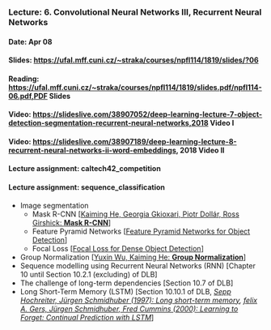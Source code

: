 ### Lecture: 6. Convolutional Neural Networks III, Recurrent Neural Networks
#### Date: Apr 08
#### Slides: https://ufal.mff.cuni.cz/~straka/courses/npfl114/1819/slides/?06
#### Reading: https://ufal.mff.cuni.cz/~straka/courses/npfl114/1819/slides.pdf/npfl114-06.pdf,PDF Slides
#### Video: https://slideslive.com/38907052/deep-learning-lecture-7-object-detection-segmentation-recurrent-neural-networks,2018 Video I
#### Video: https://slideslive.com/38907189/deep-learning-lecture-8-recurrent-neural-networks-ii-word-embeddings, 2018 Video II
#### Lecture assignment: caltech42_competition
#### Lecture assignment: sequence_classification

- Image segmentation
  - Mask R-CNN [[Kaiming He, Georgia Gkioxari, Piotr Dollár, Ross Girshick: **Mask R-CNN**](https://arxiv.org/abs/1703.06870)]
  - Feature Pyramid Networks [[Feature Pyramid Networks for Object Detection](https://arxiv.org/abs/1612.03144)]
  - Focal Loss [[Focal Loss for Dense Object Detection](https://arxiv.org/abs/1708.02002)]
- Group Normalization [[Yuxin Wu, Kaiming He: **Group Normalization**](https://arxiv.org/abs/1803.08494)]
- Sequence modelling using Recurrent Neural Networks (RNN) [Chapter 10 until Section 10.2.1 (excluding) of DLB]
- The challenge of long-term dependencies [Section 10.7 of DLB]
- Long Short-Term Memory (LSTM) [Section 10.10.1 of DLB, *[Sepp Hochreiter, Jürgen Schmidhuber (1997): Long short-term memory](http://www.bioinf.jku.at/publications/older/2604.pdf), [felix A. Gers, Jürgen Schmidhuber, Fred Cummins (2000): Learning to Forget: Continual Prediction with LSTM](ftp://ftp.idsia.ch/pub/juergen/FgGates-NC.pdf)*]
